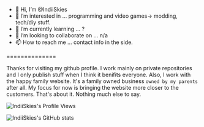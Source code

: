 - 👋 Hi, I’m @IndiiSkies
- 👀 I’m interested in ... programming and video games-> modding, tech/diy stuff.
- 🌱 I’m currently learning ... ?
- 💞️ I’m looking to collaborate on ... n/a
- 📫 How to reach me ... contact info in the side.

==============

Thanks for visiting my github profile. I work mainly on private repositories and I only publish stuff when I think it benifits everyone. 
Also, I work with the happy family website. It's a family owned business `owned by my parents` after all. My focus for now is bringing the website more closer to the customers. That's about it. Nothing much else to say.

<!---
IndiiSkies/IndiiSkies is a ✨ special ✨ repository because its `README.md` (this file) appears on your GitHub profile.
You can click the Preview link to take a look at your changes.
--->
![IndiiSkies's Profile Views](https://komarev.com/ghpvc/?username=IndiiSkies)

![IndiiSkies's GitHub stats](https://github-readme-stats.vercel.app/api?username=IndiiSkies&count_private=true&show_icons=true&theme=merko)
